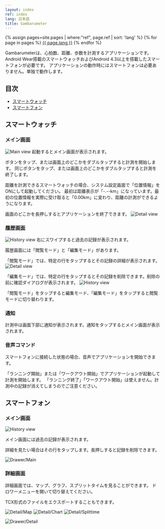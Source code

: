 ```yaml
---
layout: index
ref: index
lang: 日本語
title: Gambarumeter
---
```


<div class="language-block">
        {% assign pages=site.pages | where:"ref", page.ref | sort: 'lang' %}
        {% for page in pages %}
          <span class="language">
            <a href="{{ site.baseurl }}{{ page.url }}" class="{{ page.lang }}">{{ page.lang }}</a>
          </span>
        {% endfor %}
</div>

Gambarumeterは、心拍数、距離、歩数を計測するアプリケーションです。
Android Wear搭載のスマートウォッチおよびAndroid 4.3以上を搭載したスマートフォンが必要です。
アプリケーションの動作時にはスマートフォンは必要ありません。単独で動作します。

## 目次

- [スマートウォッチ](#Watch)
- [スマートフォン](#Phone)


## スマートウォッチ<a name="Watch"></a>

### メイン画面

![Main view](screenshots/watch-main.png)
起動するとメイン画面が表示されます。

ボタンをタップ、または画面上のどこかをダブルタップすると計測を開始します。
同じボタンをタップ、または画面上のどこかをダブルタップすると計測を終了します。 

距離を計測できるスマートウォッチの場合、システム設定画面で「位置情報」をONにして起動してください。
最初は距離表示が「-.--km」になっています。最初の位置情報を実際に受け取ると「0.00km」に変わり、距離の計測ができるようになります。

画面のどこかを長押しするとアプリケーションを終了できます。
![Detail view](screenshots/watch-quit.png)

### 履歴画面

![History view](screenshots/watch-history-view.png)
右にスワイプすると過去の記録が表示されます。

履歴画面には「閲覧モード」と「編集モード」があります。

「閲覧モード」では、特定の行をタップするとその記録の詳細が表示されます。
![Detail view](screenshots/watch-detail.png)

「編集モード」では、特定の行をタップするとその記録を削除できます。削除の前に確認ダイアログが表示されます。
![History view](screenshots/watch-history-edit.png)

「閲覧モード」をタップすると編集モード、「編集モード」をタップすると閲覧モードに切り替わります。

### 通知

計測中は画面下部に通知が表示されます。通知をタップするとメイン画面が表示されます。


### 音声コマンド

スマートフォンに接続した状態の場合、音声でアプリケーションを開始できます。

「ランニング開始」または「ワークアウト開始」でアプリケーションが起動して計測を開始します。
「ランニング終了」「ワークアウト開始」は使えません。計測中の記録が消えてしまうのでご注意ください。

## スマートフォン<a name="Phone"></a>

### メイン画面
![History view](screenshots/phone-history.png)

メイン画面には過去の記録が表示されます。

詳細を見たい場合はその行をタップします。長押しすると記録を削除できます。

![Drawer/Main](screenshots/phone-drawer-main.png)

### 詳細画面

詳細画面では、マップ、グラフ、スプリットタイムを見ることができます。
ドロワーメニューを開いて切り替えてください。

TCX形式のファイルをエクスポートすることもできます。

![Detail/Map](screenshots/phone-map.png)
![Detail/Chart](screenshots/phone-chart.png)
![Detail/Splittime](screenshots/phone-splittime.png)

![Drawer/Detail](screenshots/phone-drawer-detail.png)